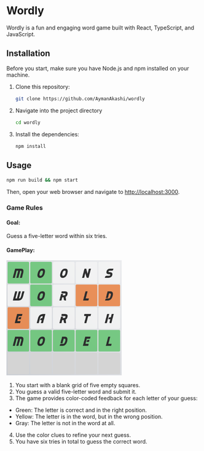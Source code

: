 # Wordly

Wordly is a fun and engaging word game built with React, TypeScript, and JavaScript.

## Installation

Before you start, make sure you have Node.js and npm installed on your machine.

1. Clone this repository:

    ```bash
    git clone https://github.com/AymanAkashi/wordly
    ```

2. Navigate into the project directory

    ```bash
    cd wordly
    ```

3. Install the dependencies:
    ```bash
    npm install
    ```

## Usage

```bash
npm run build && npm start
```

Then, open your web browser and navigate to [http://localhost:3000](http://localhost:3000).

### Game Rules

#### Goal:

Guess a five-letter word within six tries.

#### GamePlay:

<img src='./public/wordly.png' alt='world game mode' width='300px' height='300px' >

1. You start with a blank grid of five empty squares.
2. You guess a valid five-letter word and submit it.
3. The game provides color-coded feedback for each letter of your guess:

-   Green: The letter is correct and in the right position.
-   Yellow: The letter is in the word, but in the wrong position.
-   Gray: The letter is not in the word at all.

4. Use the color clues to refine your next guess.
5. You have six tries in total to guess the correct word.
